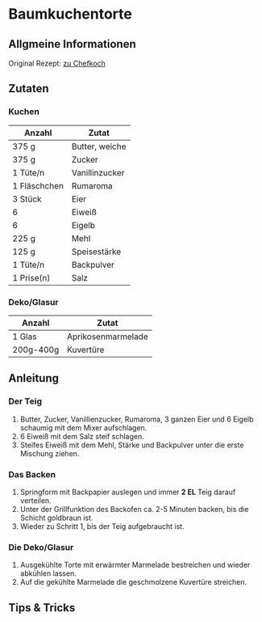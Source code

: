 # Baumkuchentorte

## Allgmeine Informationen


Original Rezept: [zu Chefkoch](http://www.chefkoch.de/rezepte/2077351335729411/Baumkuchentorte.html)

## Zutaten

### Kuchen

| Anzahl        | Zutat               |
|---------------|---------------------|
| 375 g	        | Butter, weiche      |
| 375 g	        | Zucker              |
| 1 Tüte/n      |	Vanillinzucker      |
| 1 Fläschchen  | Rumaroma            |
| 3 Stück       | Eier                |
| 6             |	Eiweiß              |
| 6 	          | Eigelb              |
| 225 g	        | Mehl                |
| 125 g	        | Speisestärke        |
| 1 Tüte/n	    | Backpulver          |
| 1 Prise(n)	  | Salz                |

### Deko/Glasur

| Anzahl        | Zutat               |
|---------------|---------------------|
| 1 Glas	      | Aprikosenmarmelade  |
| 200g-400g     | Kuvertüre           |

## Anleitung

### Der Teig
1. Butter, Zucker, Vanillienzucker, Rumaroma, 3 ganzen Eier und 6 Eigelb schaumig mit dem Mixer aufschlagen.
2. 6 Eiweiß mit dem Salz steif schlagen.
3. Steifes Eiweiß mit dem Mehl, Stärke und Backpulver unter die erste Mischung ziehen.

### Das Backen
1. Springform mit Backpapier auslegen und immer __2 EL__ Teig darauf verteilen.
2. Unter der Grillfunktion des Backofen ca. 2-5 Minuten backen, bis die Schicht goldbraun ist.
3. Wieder zu Schritt 1, bis der Teig aufgebraucht ist.

### Die Deko/Glasur
1. Ausgekühlte Torte mit erwärmter Marmelade bestreichen und wieder abkühlen lassen.
2. Auf die gekühlte Marmelade die geschmolzene Kuvertüre streichen.

## Tips & Tricks
